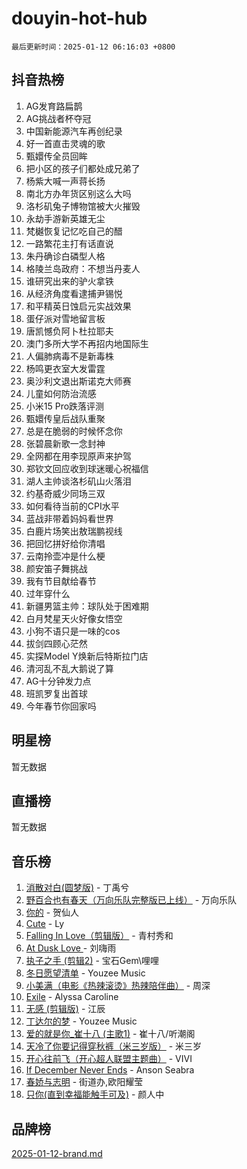 # douyin-hot-hub

`最后更新时间：2025-01-12 06:16:03 +0800`

## 抖音热榜

1. AG发育路扁鹊
1. AG挑战者杯夺冠
1. 中国新能源汽车再创纪录
1. 好一首直击灵魂的歌
1. 甄嬛传全员回眸
1. 把小区的孩子们都处成兄弟了
1. 杨紫大喊一声蒋长扬
1. 南北方办年货区别这么大吗
1. 洛杉矶兔子博物馆被大火摧毁
1. 永劫手游新英雄无尘
1. 梵樾恢复记忆吃自己的醋
1. 一路繁花主打有话直说
1. 朱丹确诊白磷型人格
1. 格陵兰岛政府：不想当丹麦人
1. 谁研究出来的驴火拿铁
1. 从经济角度看逮捕尹锡悦
1. 和平精英日蚀启元实战效果
1. 蛋仔派对雪地留言板
1. 唐凯憾负阿卜杜拉耶夫
1. 澳门多所大学不再招内地国际生
1. 人偏肺病毒不是新毒株
1. 杨鸣更衣室大发雷霆
1. 奥沙利文退出斯诺克大师赛
1. 儿童如何防治流感
1. 小米15 Pro跌落评测
1. 甄嬛传皇后战队重聚
1. 总是在脆弱的时候怀念你
1. 张碧晨新歌一念封神
1. 全网都在用李现原声来护驾
1. 郑钦文回应收到球迷暖心祝福信
1. 湖人主帅谈洛杉矶山火落泪
1. 约基奇威少同场三双
1. 如何看待当前的CPI水平
1. 蓝战非带着妈妈看世界
1. 白鹿片场笑出敖瑞鹏视线
1. 把回忆拼好给你清唱
1. 云南拎壶冲是什么梗
1. 颜安笛子舞挑战
1. 我有节目献给春节
1. 过年穿什么
1. 新疆男篮主帅：球队处于困难期
1. 白月梵星天火好像女悟空
1. 小狗不语只是一味的cos
1. 拔剑四顾心茫然
1. 实探Model Y焕新后特斯拉门店
1. 清河乱不乱大鹅说了算
1. AG十分钟发力点
1. 班凯罗复出首球
1. 今年春节你回家吗

## 明星榜

暂无数据

## 直播榜

暂无数据

## 音乐榜

1. [消散对白(圆梦版)](https://sf5-hl-cdn-tos.douyinstatic.com/obj/tos-cn-ve-2774/og4jB5I5IizzoZVAAAzWgBMAsMDWoArfwBOiFs) - 丁禹兮
1. [野百合也有春天（万向乐队完整版已上线）](https://sf5-hl-cdn-tos.douyinstatic.com/obj/tos-cn-ve-2774/oMnUxhRAMiAGBqDtIPBQ7ACYQZFlJCftcgeDJE) - 万向乐队
1. [你的](https://sf5-hl-cdn-tos.douyinstatic.com/obj/tos-cn-ve-2774/oYuIeKf42jB7sEV6B2upMdpYAgfrQWj0FeRegh) - 贺仙人
1. [Cute](https://sf5-hl-cdn-tos.douyinstatic.com/obj/tos-cn-ve-2774/o4IbIzHWKAAB4wsS5qMBRiiAlEBGTpQRNfFvuo) - Ly
1. [Falling In Love（剪辑版）](https://sf3-cdn-tos.douyinstatic.com/obj/tos-cn-ve-2774/o8ajpA8zzgBPahbBIO8AcKGBLJezFCRd1wfP9f) - 青村秀和
1. [ At Dusk  Love ](https://sf5-hl-cdn-tos.douyinstatic.com/obj/tos-cn-ve-2774/o8CrpCf5CaYgI4ZrtQgMQAFEfuGqNnRSDQAPBc) - 刘嗨雨
1. [执子之手 (剪辑2)](https://sf5-hl-cdn-tos.douyinstatic.com/obj/tos-cn-ve-2774/oUoZLQjCc31XzqsBnBQUNgeKtYPBcgbFDwtfcu) - 宝石Gem\哩哩
1. [冬日愿望清单](https://sf5-hl-cdn-tos.douyinstatic.com/obj/tos-cn-ve-2774/oIIgUOeamCFCVAzxN6MFRLIBlLGpUqQxeeHrLE) - Youzee Music
1. [小美满（电影《热辣滚烫》热辣陪伴曲）](https://sf5-hl-cdn-tos.douyinstatic.com/obj/tos-cn-ve-2774/o0GAn2lSgfZIDUgtevCGDQYnFg4CwnrBaxbTZL) - 周深
1. [Exile](https://sf5-hl-cdn-tos.douyinstatic.com/obj/tos-cn-ve-2774/oYj4gAQTknKE3WW0Je8KGmQ7z1cA4FefwtbufD) - Alyssa Caroline
1. [无感 (剪辑版)](https://sf5-hl-cdn-tos.douyinstatic.com/obj/tos-cn-ve-2774/o0eIsUzJBDlQaQFC5OFlgbMEZC1TFYBftOBn6p) - 江辰
1. [丁达尔的梦](https://sf6-cdn-tos.douyinstatic.com/obj/tos-cn-ve-2774/oMU3WirUZBVQkAC9ccG5P2IQirziZM2RTInUY) - Youzee Music
1. [爱的就是你_崔十八 (主歌1)](https://sf5-hl-cdn-tos.douyinstatic.com/obj/tos-cn-ve-2774/oI5BO5DhFZ6UTcNCnZaOCBLtZ7WIMQGfgnXf5E) - 崔十八/听潮阁
1. [天冷了你要记得穿秋裤（米三岁版）](https://sf5-hl-cdn-tos.douyinstatic.com/obj/tos-cn-ve-2774/oQlIwVIDWiZ6BQilAorS7MA0AgCkQDvcZAdm1) - 米三岁
1. [开心往前飞（开心超人联盟主题曲）](https://sf5-hl-cdn-tos.douyinstatic.com/obj/tos-cn-ve-2774/9d8fb7c82cf1421fb93a9fe925275e0a) - VIVI
1. [If December Never Ends](https://sf5-hl-cdn-tos.douyinstatic.com/obj/tos-cn-ve-2774/oY1IQMoTgCFIBg8RZifyqlBBt1UFgitTYmxeOS) - Anson Seabra
1. [春娇与志明](https://sf5-hl-cdn-tos.douyinstatic.com/obj/tos-cn-ve-2774/e530d8fceb7044b39707d7f9ff54add1) - 街道办,欧阳耀莹
1. [只你(直到幸福能触手可及)](https://sf5-hl-cdn-tos.douyinstatic.com/obj/tos-cn-ve-2774/o0lBkRDzFTeaVSUz3ZZSCBVtZ5DIMQGfgmEAuE) - 颜人中

## 品牌榜

[2025-01-12-brand.md](2025-01-12-brand.md)
